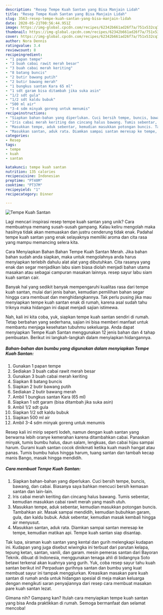 ```yaml
---
description: "Resep Tempe Kuah Santan yang Bisa Manjain Lidah"
title: "Resep Tempe Kuah Santan yang Bisa Manjain Lidah"
slug: 3563-resep-tempe-kuah-santan-yang-bisa-manjain-lidah
date: 2020-05-21T00:56:44.951Z
image: https://img-global.cpcdn.com/recipes/62342b661ad26f7a/751x532cq70/tempe-kuah-santan-foto-resep-utama.jpg
thumbnail: https://img-global.cpcdn.com/recipes/62342b661ad26f7a/751x532cq70/tempe-kuah-santan-foto-resep-utama.jpg
cover: https://img-global.cpcdn.com/recipes/62342b661ad26f7a/751x532cq70/tempe-kuah-santan-foto-resep-utama.jpg
author: Nora Dennis
ratingvalue: 3.4
reviewcount: 8
recipeingredient:
- "1 papan tempe"
- "3 buah cabai rawit merah besar"
- "3 buah cabai merah keriting"
- "8 batang buncis"
- "2 butir bawang putih"
- "2 butir bawang merah"
- "1 bungkus santan Kara 65 ml"
- "1 sdt garam bisa ditambah jika suka asin"
- "1/2 sdt gula"
- "1/2 sdt kaldu bubuk"
- "500 ml air"
- "3-4 sdm minyak goreng untuk menumis"
recipeinstructions:
- "Siapkan bahan-bahan yang diperlukan. Cuci bersih tempe, buncis, bawang, dan cabai. Biasanya saya bahkan mencuci bersih kemasan santan dan lain-lain."
- "Iris cabai merah keriting dan cincang halus bawang. Tumis sebentar, kemudian masukkan cabai rawit merah yang masih utuh."
- "Masukkan tempe, aduk sebentar, kemudian masukkan potongan buncis. Tambahkan air. Masak sampai mendidih, kemudian bubuhkan garam, gula, dan kaldu bubuk. Aduk sebentar, kemudian masak kembali hingga air menyusut."
- "Masukkan santan, aduk rata. Diamkan sampai santan meresap ke tempe, kemudian matikan api. Tempe kuah santan siap disantap."
categories:
- Resep
tags:
- tempe
- kuah
- santan

katakunci: tempe kuah santan 
nutrition: 135 calories
recipecuisine: Indonesian
preptime: "PT40M"
cooktime: "PT37M"
recipeyield: "1"
recipecategory: Dinner

---
```



![Tempe Kuah Santan](https://img-global.cpcdn.com/recipes/62342b661ad26f7a/751x532cq70/tempe-kuah-santan-foto-resep-utama.jpg)

Lagi mencari inspirasi resep tempe kuah santan yang unik? Cara membuatnya memang susah-susah gampang. Kalau keliru mengolah maka hasilnya tidak akan memuaskan dan justru cenderung tidak enak. Padahal tempe kuah santan yang enak selayaknya memiliki aroma dan cita rasa yang mampu memancing selera kita.

Cara Menyiapkan Bahan Bahan Tempe Kuah Santan Merah. Jika bahan bahan sudah anda siapkan, maka untuk mengolahnya anda harus menyiapkan terlebih dahulu alat alat yang dibutuhkan. Cita rasanya yang enak dan segar menjadikan labu siam biasa diolah menjadi bahan utama masakan atau sebagai campuran masakan lainnya. resep sayur labu siam kuah santan cair.

Banyak hal yang sedikit banyak mempengaruhi kualitas rasa dari tempe kuah santan, mulai dari jenis bahan, kemudian pemilihan bahan segar hingga cara membuat dan menghidangkannya. Tak perlu pusing jika mau menyiapkan tempe kuah santan enak di rumah, karena asal sudah tahu triknya maka hidangan ini dapat menjadi sajian istimewa.


Nah, kali ini kita coba, yuk, siapkan tempe kuah santan sendiri di rumah. Tetap berbahan yang sederhana, sajian ini bisa memberi manfaat untuk membantu menjaga kesehatan tubuhmu sekeluarga. Anda dapat menyiapkan Tempe Kuah Santan menggunakan 12 jenis bahan dan 4 tahap pembuatan. Berikut ini langkah-langkah dalam menyiapkan hidangannya.

<!--inarticleads1-->

##### Bahan-bahan dan bumbu yang digunakan dalam menyiapkan Tempe Kuah Santan:

1. Gunakan 1 papan tempe
1. Sediakan 3 buah cabai rawit merah besar
1. Gunakan 3 buah cabai merah keriting
1. Siapkan 8 batang buncis
1. Siapkan 2 butir bawang putih
1. Sediakan 2 butir bawang merah
1. Ambil 1 bungkus santan Kara (65 ml)
1. Siapkan 1 sdt garam (bisa ditambah jika suka asin)
1. Ambil 1/2 sdt gula
1. Siapkan 1/2 sdt kaldu bubuk
1. Siapkan 500 ml air
1. Ambil 3-4 sdm minyak goreng untuk menumis


Resep kali ini mirip seperti lodeh, namun dengan kuah santan yang berwarna lebih oranye kemerahan karena ditambahkan cabai. Panaskan minyak, tumis bumbu halus, daun salam, lengkuas, dan cabai hijau sampai harum. Gurami kuah santan cocok dinikmati ketika kuah masih hangat atau panas. Tumis bumbu halus hingga harum, tuang santan dan tambah kecap manis Bango, masak hingga mendidih. 

<!--inarticleads2-->

##### Cara membuat Tempe Kuah Santan:

1. Siapkan bahan-bahan yang diperlukan. Cuci bersih tempe, buncis, bawang, dan cabai. Biasanya saya bahkan mencuci bersih kemasan santan dan lain-lain.
1. Iris cabai merah keriting dan cincang halus bawang. Tumis sebentar, kemudian masukkan cabai rawit merah yang masih utuh.
1. Masukkan tempe, aduk sebentar, kemudian masukkan potongan buncis. Tambahkan air. Masak sampai mendidih, kemudian bubuhkan garam, gula, dan kaldu bubuk. Aduk sebentar, kemudian masak kembali hingga air menyusut.
1. Masukkan santan, aduk rata. Diamkan sampai santan meresap ke tempe, kemudian matikan api. Tempe kuah santan siap disantap.


Tak lupa, siraman kuah santan yang kental dan gurih melengkapi kudapan ini. Kudapan yang juga disebut wiwingka ini terbuat dari parutan kelapa, tepung ketan, santan, vanili, dan garam. mesin pemeras santan dari Bayoran Teknik. dibuat di Indonesia, menggunakan tenaga ahli di bidangnya Soto betawi terkenal akan kuahnya yang gurih. Yuk, coba resep sayur tahu kuah santan berikut ini! Perpaduan gurihnya santan dan bumbu yang kuat membuat sayur ini tampak menggiurkan. Kreasikan masakan pare kuah santan di rumah anda untuk hidangan spesial di meja makan keluarga dengan mengikuti saran penyajiannya dari resep cara membuat masakan pare kuah santan lezat. 

Gimana nih? Gampang kan? Itulah cara menyiapkan tempe kuah santan yang bisa Anda praktikkan di rumah. Semoga bermanfaat dan selamat mencoba!
